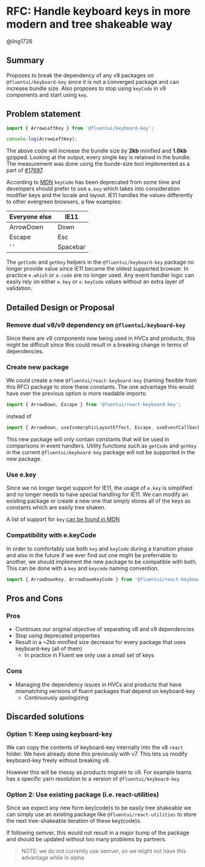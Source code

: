 # RFC: Handle keyboard keys in more modern and tree shakeable way

@ling1726

## Summary

Proposes to break the dependency of any v9 packages on `@fluentui/keyboard-key` since it is not a converged package and can increase bundle size.
Also proposes to stop using `keyCode` in v9 components and start using `key`.

## Problem statement

```typescript
import { ArrowLeftKey } from '@fluentui/keyboard-key';

console.log(ArrowLeftKey);
```

The above code will increase the bundle size by **2kb** minified and **1.0kb** gzipped. Looking at the output, every single key is retained in the bundle. The measurement was done using the bunde-size tool implemented as a part of [#17697](https://github.com/microsoft/fluentui/issues/17697).

According to [MDN](https://developer.mozilla.org/en-US/docs/Web/API/KeyboardEvent/keyCode) `keyCode` has been deprecated from some time and developers should prefer to use `e.key` which takes into consideration modifier keys and the locale and layout. IE11 handles the values differently to other evergreen browsers, a few examples:

| Everyone else | IE11     |
| ------------- | -------- |
| ArrowDown     | Down     |
| Escape        | Esc      |
| ' '           | Spacebar |

The `getCode` and `getKey` helpers in the `@fluentui/keyboard-key` package no longer provide value since IE11 became the oldest supported browser. In practice `e.which` or `e.code` are no longer used. Any event handler logic can easily rely on either `e.key` or `e.keyCode` values without an extra layer of validation.

## Detailed Design or Proposal

### Remove dual v8/v9 dependency on `@fluentui/keyboard-key`

Since there are v9 components now being used in HVCs and products, this might be difficult since this could result in a breaking change in terms of dependencies.

### Create new package

We could create a new `@fluentui/react-keyboard-key` (naming flexible from this RFC) package to store these constants. The one advantage this would have over the previous option is more readable imports:

```typescript
import { ArrowDown, Escape } from '@fuentui/react-keyboard-key';
```

instead of

```typescript
import { ArrowDown, useIsomorphicLayoutEffect, Escape, useEventCallback } from '@fuentui/react-utilities';
```

This new package will only contain constants that will be used in comparisons in event handlers. Utility functions such as `getCode` and `getKey` in the current `@fluentui/keyboard-key` package will not be supported in the new package.

### Use e.key

Since we no longer target support for IE11, the usage of `e.key` is simplified and no longer needs to have special handling for IE11. We can modify an existing package or create a new one that simply stores all of the keys as constants which are easily tree shaken.

A list of support for `key` [can be found in MDN](https://developer.mozilla.org/en-US/docs/Web/API/KeyboardEvent/key#browser_compatibility)

### Compatibility with e.keyCode

In order to comfortably use both `key` and `keyCode` during a transition phase and also in the future if we ever find out one might be preferrable to another, we should implement the new package to be compatible with both. This can be done with a `key` and `keycode` naming convention.

```typescript
import { ArrowDownKey, ArrowDownKeyCode } from '@fluentui/react-keyboard-key';
```

## Pros and Cons

### Pros

- Continues our original objective of separating v8 and v9 dependencies
- Stop using deprecated properties
- Result in a ~2kb minified size decrease for every package that uses keyboard-key (all of them)
  - In practice in Fluent we only use a small set of keys

### Cons

- Managing the dependency issues in HVCs and products that have mismatching versions of fluent packages that depend on keyboard-key
  - Continuously apologizing

## Discarded solutions

### Option 1: Keep using keyboard-key

We can copy the contents of keyboard-key internally into the v8 `react` folder. We have already done this previously with v7. This lets us modify keyboard-key freely without breaking v8.

However this will be messy as products migrate to v9. For example teams has a specific yarn resolution to a version of `@fluentui/keyboard-key`

### Option 2: Use existing package (i.e. react-utilities)

Since we expect any new form key(code)s to be easily tree shakeable we can simply use an existing package like `@fluentui/react-utilities` to store the next tree-shakeable iteration of these key(code)s.

If following semver, this would not result in a major bump of the package and should be updated without too many problems by partners.

> NOTE: we do not currently use semver, so we might not have this advantage while in alpha
